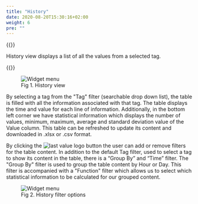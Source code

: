 ```yaml
---
title: "History"
date: 2020-08-20T15:30:16+02:00
weight: 6
pre: ""
---
```


{{<lead>}}

History view displays a list of all the values from a selected tag.

{{</lead>}}

<figure class="image_container">
    <img class="center_image" src="/history_view.png" alt="Widget menu">
    <figcaption >Fig 1. History view</figcaption>
</figure>

By selecting a tag from the "Tag" filter (searchable drop down list), the table is filled with all the information associated with that tag. The table displays the time and value for each line of information. Additionally, in the bottom left corner we have statistical information which displays the number of values, minimum, maximum, average and standard deviation value of the Value column. This table can be refreshed to update its content and downloaded in .xlsx or .csv format. 

By clicking the <img src="/history_filter_button.png" alt="last value logo" class = "logo_resize"> button the user can add or remove filters for the table content. In addition to the default Tag filter, used to select a tag to show its content in the table, there is a “Group By” and “Time” filter. The "Group By" filter is used to group the table content by Hour or Day. This filter is accompanied with a "Function" filter which allows us to select which statistical information to be calculated for our grouped content.

<figure class="image_container">
    <img class="center_image" src="/history_filter_options.png" alt="Widget menu">
    <figcaption >Fig 2. History filter options</figcaption>
</figure>

